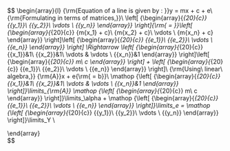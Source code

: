 $$
\begin{array}{l}
{\rm{Equation of a line is given by : }}y = mx + c + e\\
{\rm{Formulating in terms of matrices,}}\\
\left[ {\begin{array}{*{20}{c}}
{{y_1}}\\
{{y_2}}\\
 \vdots \\
{{y_n}}
\end{array}} \right]{\rm{ = }}\left[ {\begin{array}{*{20}{c}}
{m{x_1} + c}\\
{m{x_2} + c}\\
 \vdots \\
{m{x_n} + c}
\end{array}} \right]\left[ {\begin{array}{*{20}{c}}
{{e_1}}\\
{{e_2}}\\
 \vdots \\
{{e_n}}
\end{array}} \right] \Rightarrow \left[ {\begin{array}{*{20}{c}}
{{x_1}}&1\\
{{x_2}}&1\\
 \vdots & \vdots \\
{{x_n}}&1
\end{array}} \right]\left[ {\begin{array}{*{20}{c}}
m\\
c
\end{array}} \right] + \left[ {\begin{array}{*{20}{c}}
{{e_1}}\\
{{e_2}}\\
 \vdots \\
{{e_n}}
\end{array}} \right]\\
{\rm{Using\ linear\ algebra,}}
{\rm{A}}x + e{\rm{ = b}}\\
\mathop {\left[ {\begin{array}{*{20}{c}}
{{x_1}}&1\\
{{x_2}}&1\\
 \vdots & \vdots \\
{{x_n}}&1
\end{array}} \right]}\limits_{\rm{A}} \mathop {\left[ {\begin{array}{*{20}{c}}
m\\
c
\end{array}} \right]}\limits_\alpha   + \mathop {\left[ {\begin{array}{*{20}{c}}
{{e_1}}\\
{{e_2}}\\
 \vdots \\
{{e_n}}
\end{array}} \right]}\limits_e  = \mathop {\left[ {\begin{array}{*{20}{c}}
{{y_1}}\\
{{y_2}}\\
 \vdots \\
{{y_n}}
\end{array}} \right]}\limits_Y \\

\end{array}\
$$

